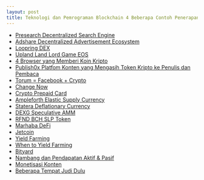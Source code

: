 ```yaml
---
layout: post
title: Teknologi dan Pemrograman Blockchain 4 Beberapa Contoh Penerapan
---
```

<ul>
  <li><a href="https://0fajarpurnama0.github.io/cryptocurrency/2021/03/29/presearch-new-users-investors.html">Presearch Decentralized Search Engine</a></li>
  <li><a href="https://0fajarpurnama0.github.io/cryptocurrency/2021/12/12/adshares-quick-guide.html">Adshare Decentralized Advertisement Ecosystem</a></li>
  <li><a href="https://0fajarpurnama0.github.io/cryptocurrency/2020/04/30/pengalaman-pertama-loopringio-dex.html">Loopring DEX</a></li>
  <li><a href="https://0fajarpurnama0.github.io/cryptocurrency/2021/02/25/upland-earth-metaverse-eos-blockchain.html">Upland Land Lord Game EOS</a></li>
  <li><a href="https://0fajarpurnama0.github.io/cryptocurrency/2020/02/27/browser-yang-berhadiah.html">4 Browser yang Memberi Koin Kripto</a></li>
  <li><a href="https://0fajarpurnama0.github.io/cryptocurrency/2020/05/22/platfom-konten-publish0x-kasih-kripto.html">Publish0x Platfom Konten yang Mengasih Token Kripto ke Penulis dan Pembaca</a></li>
  <li><a href="https://0fajarpurnama0.github.io/cryptocurrency/2020/11/17/variasi-misi-dapat-membuat-media-sosial-kripto-torum-menyenangkan.html">Torum = Facebook + Crypto</a></li>
  <li><a href="https://0fajarpurnama0.github.io/cryptocurrency/2020/07/19/changenow-non-custodial-exchange-widget.html">Change Now</a></li>
  <li><a href="https://0fajarpurnama0.github.io/cryptocurrency/2021/02/10/paid-ieee-bitcoin-vandle-visa-card.html">Crypto Prepaid Card</a></li>
  <li><a href="https://0fajarpurnama0.github.io/cryptocurrency/2021/01/09/grandma-ampl-shock.html">Ampleforth Elastic Supply Currency</a></li>
  <li><a href="https://0fajarpurnama0.github.io/cryptocurrency/2020/08/08/statera-twist-deflation-balancer.html">Statera Deflationary Currency</a></li>
  <li><a href="https://0fajarpurnama0.github.io/cryptocurrency/2020/10/20/dexg-samm-flowchain.html">DEXG Speculative AMM</a></li>
  <li><a href="https://0fajarpurnama0.github.io/cryptocurrency/2020/12/15/about-rfnd-investment-and-the-first-slp-token-i-knew.html">RFND BCH SLP Token</a></li>
  <li><a href="https://0fajarpurnama0.github.io/cryptocurrency/2021/11/22/marhaba-defi.html">Marhaba DeFi</a></li>
  <li><a href="https://0fajarpurnama0.github.io/cryptocurrency/2022/01/07/jetcoin-fans-rewarded.html">Jetcoin</a></li>
  <li><a href="https://0fajarpurnama0.github.io/cryptocurrency/2020/11/13/crops-utility-defi-farming-homework.html">Yield Farming</a></li>
  <li><a href="https://0fajarpurnama0.github.io/cryptocurrency/2021/02/09/yield-farming-theoretical-calculation-opinion.html">When to Yield Farming</a></li>
  <li><a href="https://0fajarpurnama0.github.io/cryptocurrency/2020/12/14/bityard-cryptocurrency-contract-exchange-mobile-friendly-website-exploration.html">Bityard</a></li>
  <li><a href="https://0fajarpurnama0.github.io/internet/finance/cryptocurrency/2020/02/24/pendapatan-pasif-dengan-komputer.html">Nambang dan Pendapatan Aktif & Pasif</a></li>
  <li><a href="https://0fajarpurnama0.github.io/internet/finance/cryptocurrency/2020/02/24/online-content-monetization.html">Monetisasi Konten</a></li>
  <li><a href="https://0fajarpurnama0.github.io/internet/finance/cryptocurrency/2020/02/24/try-free-gambling.html">Beberapa Tempat Judi Dulu</a></li>
</ul>
